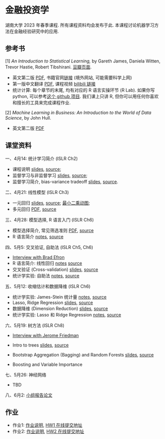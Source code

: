 # 金融投资学

湖南大学 2023 年春季课程.
所有课程资料均会发布于此.
本课程讨论机器学习方法在金融经验研究中的应用.


## 参考书

[1] *An Introduction to Statistical Learning,*
by Gareth James, Daniela Witten, Trevor Hastie, Robert Tibshirani.
[豆瓣页面](https://book.douban.com/subject/21706191/).

- 英文第二版 [PDF](https://hastie.su.domains/ISLR2/ISLRv2_website.pdf), 书籍官网[链接](https://www.statlearning.com) (境外网站, 可能需要科学上网)
- 第一版中文翻译 [PDF](https://hlei.lanzouf.com/iu7Qn0t6uqob), 课程视频 [bilibili 链接](https://www.bilibili.com/video/BV1NW41177q4/)
- 统计计算: 每个章节的末尾, 均有对应的 R 语言实操环节 (R Lab). 如果你写 python,
可以参考[这个 github 项目](https://github.com/hardikkamboj/An-Introduction-to-Statistical-Learning).
我们课上只讲 R, 但你可以用任何你喜欢和擅长的工具来完成课程作业.


[2] *Machine Learning in Business: An Introduction to the World of Data Science*,
by John Hull.

- 英文第二版 [PDF](notes/ml_john_jull.pdf)

## 课堂资料

一、4月14: 统计学习简介 (ISLR Ch2)
- 课程说明 [slides](slides/w1a-course-intro.pdf),
[source](slides/w1a-course-intro.marp);
- 监督学习与非监督学习
[slides](slides/w1b-intro-stat.pdf),
[source](slides/w1b-intro-stat.pdf);
- 监督学习简介, bias-variance tradeoff
[slides](slides/w1c-intro-stat-learning.pdf),
[source](slides/w1c-intro-stat-learning.marp).


二、4月21: 线性模型 (ISLR Ch3)
- 一元回归 [slides](slides/w2a-linear-regression.pdf), [source](slides/w2a-linear-regression.marp);
[最小二乘动图](slides/fig/LS.gif);
- 多元回归 [PDF](slides/w2b-multi-linear.pdf),
[source](slides/w2b-multi-linear.marp) 


三、4月28: 模型选择, R 语言入门 (ISLR Ch6)

- 模型选择简介, 常见筛选准则 [PDF](slides/w3a-model-selection.pdf), [source](slides/w3a-model-selection.marp)
- R 语言简介
[notes](notes/w3-intro2R.html),
[source](notes/w3-intro2R.qmd)

四、5月5: 交叉验证, 自助法 (ISLR Ch5, Ch6)

- [Interview with Brad Efron](https://www.bilibili.com/video/BV11t411A7Ym?p=74)
- R 语言简介: 线性回归
[notes](notes/lab-linear.html)
[source](notes/lab-linear.qmd)
- 交叉验证 (Cross-validation)
[slides](slides/cv.pdf),
[source](slides/cv.marp)
- 统计学实验: 自助法
[notes](notes/lab-boot.html),
[source](notes/lab-boot.qmd)

五、5月12: 收缩估计和数据降维 (ISLR Ch6)

- 统计学实验: James-Stein 统计量
[notes](notes/w3-JS.html),
[source](notes/w3-JS.qmd)
- Lasso, Ridge Regression
[slides](slides/shrinkage.pdf),
[source](slides/shrinkage.marp)
- 数据降维 (Dimension Reduction)
[slides](slides/pcr.pdf),
[source](slides/pcr.marp)
- 统计学实验: Lasso 和 Ridge Regression
[notes](notes/lab-lasso.html),
[source](notes/lab-lasso.qmd)

六、5月19: 树方法 (ISLR Ch8)


- [Interview with Jerome Friedman](https://www.bilibili.com/video/BV11t411A7Ym/?p=75)

- Intro to trees
[slides](slides/tree.pdf),
[source](slides/tree.marp)

- Bootstrap Aggregation (Bagging) and Random Forests
[slides](slides/forest.pdf),
[source](slides/forest.marp)



- Boosting and Variable Importance


七、5月26: 神经网络

- TBD

八、6月2: [小组报告论文](notes/list)


## 作业

- 作业1: [作业说明](hw/hw1), [HW1 在线提交地址]
- 作业2: [作业说明](hw/hw2.html), [HW2 在线提交地址]


[HW1 在线提交地址]: https://workspace.jianguoyun.com/inbox/collect/c45b72070ad54b349b5ab5bd9877e76c/submit

[HW2 在线提交地址]: https://send2me.cn/NpIKBVgU/TymRBmWj1yeuvQ
